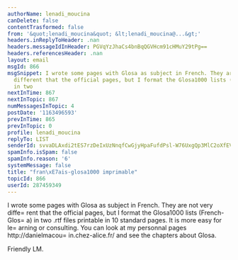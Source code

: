 ```yaml
---
authorName: lenadi_moucina
canDelete: false
contentTrasformed: false
from: '&quot;lenadi_moucina&quot; &lt;lenadi_moucina@...&gt;'
headers.inReplyToHeader: .nan
headers.messageIdInHeader: PGVqYzJhaCs4bnBqQGVHcm91cHMuY29tPg==
headers.referencesHeader: .nan
layout: email
msgId: 866
msgSnippet: I wrote some pages with Glosa as subject in French. They are not very
  different that the official pages, but I format the Glosa1000 lists (French-Glosa)
  in two
nextInTime: 867
nextInTopic: 867
numMessagesInTopic: 4
postDate: '1163496593'
prevInTime: 865
prevInTopic: 0
profile: lenadi_moucina
replyTo: LIST
senderId: svvaDLAxdi2tES7rzDeIxUzNnqfCwGjyHpaFufdPsl-W76UxgQp3MlC2oXfEV-yQEvJhsJMCW89IWGWqHfwOcIipVZuPMYk1nugvAE0megma
spamInfo.isSpam: false
spamInfo.reason: '6'
systemMessage: false
title: "fran\xE7ais-glosa1000 imprimable"
topicId: 866
userId: 287459349
---
```


I wrote some pages with Glosa as subject in French. They are not very
diffe=
rent that the official pages, but I format the Glosa1000 lists
(French-Glos=
a) in two .rtf files printable in 10 standard pages. It is
more easy for le=
arning or consulting.
You can look at my personnal pages http://danielmacou=
in.chez-alice.fr/
and see the chapters about Glosa.

Friendly
LM.  



